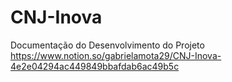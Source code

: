 # CNJ-Inova

Documentação do Desenvolvimento do Projeto
https://www.notion.so/gabrielamota29/CNJ-Inova-4e2e04294ac449849bbafdab6ac49b5c

